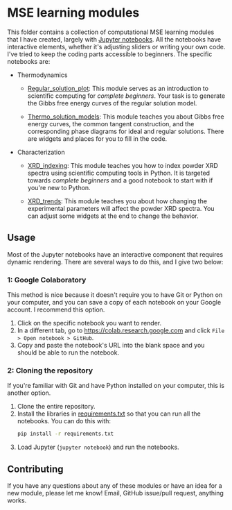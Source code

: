 # MSE learning modules
This folder contains a collection of computational MSE learning modules that I have created, largely with [Jupyter notebooks](https://jupyter.org). All the notebooks have interactive elements, whether it's adjusting sliders or writing your own code. I've tried to keep the coding parts accessible to beginners. The specific notebooks are:

* Thermodynamics

    * [Regular_solution_plot](Regular_solution_plot.ipynb): This module serves as an introduction to scientific computing for *complete beginners*. Your task is to generate the Gibbs free energy curves of the regular solution model.

    * [Thermo_solution_models](Thermo_solution_models.ipynb): This module teaches you about Gibbs free energy curves, the common tangent construction, and the corresponding phase diagrams for ideal and regular solutions. There are widgets and places for you to fill in the code.
    
* Characterization

    * [XRD_indexing](XRD_indexing.ipynb): This module teaches you how to index powder XRD spectra using scientific computing tools in Python. It is targeted towards *complete beginners* and a good notebook to start with if you're new to Python.
    
    * [XRD_trends](XRD_trends.ipynb): This module teaches you about how changing the experimental parameters will affect the powder XRD spectra. You can adjust some widgets at the end to change the behavior.


## Usage
Most of the Jupyter notebooks have an interactive component that requires dynamic rendering. There are several ways to do this, and I give two below:

### 1: Google Colaboratory
This method is nice because it doesn't require you to have Git or Python on your computer, and you can save a copy of each notebook on your Google account. I recommend this option.

1. Click on the specific notebook you want to render.   
1. In a different tab, go to https://colab.research.google.com and click `File > Open notebook > GitHub`.   
1. Copy and paste the notebook's URL into the blank space and you should be able to run the notebook.

### 2: Cloning the repository
If you're familiar with Git and have Python installed on your computer, this is another option.   

1. Clone the entire repository.   
1. Install the libraries in [requirements.txt](../requirements.txt) so that you can run all the notebooks. You can do this with:
    ```bash
    pip install -r requirements.txt 
    ```   
1. Load Jupyter (`jupyter notebook`) and run the notebooks.   


## Contributing
If you have any questions about any of these modules or have an idea for a new module, please let me know! Email, GitHub issue/pull request, anything works.
